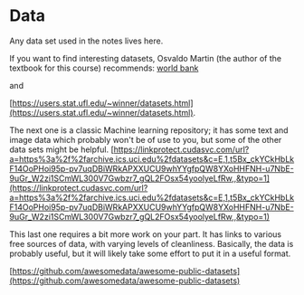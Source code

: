 # Data
Any data set used in the notes lives here.

If you want to find interesting datasets, Osvaldo Martin (the author of the textbook for this course) recommends:
[world bank](https://data.worldbank.org/) 

and 

[https://users.stat.ufl.edu/~winner/datasets.html](https://users.stat.ufl.edu/~winner/datasets.html).

The next one is a classic Machine learning repository; it has some text and image data which probably won't be of use to you, but some of the other data sets might be helpful.
[https://linkprotect.cudasvc.com/url?a=https%3a%2f%2farchive.ics.uci.edu%2fdatasets&c=E,1,t5Bx_ckYCkHbLkF14OoPHoi95p-pv7uqDBiWRkAPXXUCU9whYYgfpQW8YXoHHFNH-u7NbE-9uGr_W2zi1SCmWL300V7Gwbzr7_gQL2FOsx54yoolyeLfRw,,&typo=1](https://linkprotect.cudasvc.com/url?a=https%3a%2f%2farchive.ics.uci.edu%2fdatasets&c=E,1,t5Bx_ckYCkHbLkF14OoPHoi95p-pv7uqDBiWRkAPXXUCU9whYYgfpQW8YXoHHFNH-u7NbE-9uGr_W2zi1SCmWL300V7Gwbzr7_gQL2FOsx54yoolyeLfRw,,&typo=1)

This last one requires a bit more work on your part. It has links to various free sources of data, with varying levels of cleanliness. 
Basically, the data is probably useful, but it will likely take some effort to put it in a useful format.

[https://github.com/awesomedata/awesome-public-datasets](https://github.com/awesomedata/awesome-public-datasets)
